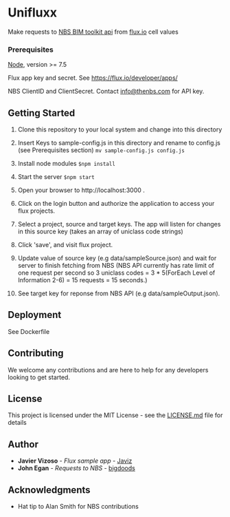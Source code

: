 # Unifluxx

Make requests to [NBS BIM toolkit api](https://toolkit.thenbs.com/articles/for-software-developers/) from [flux.io](https://flux.io/) cell values

### Prerequisites

[Node](https://nodejs.org), version >= 7.5

Flux app key and secret. See https://flux.io/developer/apps/

NBS ClientID and ClientSecret. Contact info@thenbs.com for API key.


## Getting Started

1. Clone this repository to your local system and change into this directory

2. Insert Keys to sample-config.js in this directory and rename to config.js (see Prerequisites section)
```mv sample-config.js config.js```

3. Install node modules
```$npm install```

4. Start the server
```$npm start```

5. Open your browser to http://localhost:3000 .

6. Click on the login button and authorize the application to access your flux projects.

7. Select a project, source and target keys. The app will listen for changes in this source key (takes an array of uniclass code strings)

8. Click 'save', and visit flux project.

9. Update value of source key (e.g data/sampleSource.json) and wait for server to finish fetching from NBS (NBS API currently has rate limit of one request per second so 3 uniclass codes = 3 * 5(ForEach Level of Information 2-6) = 15 requests = 15 seconds.)

10. See target key for reponse from NBS API (e.g data/sampleOutput.json).

## Deployment

See Dockerfile

## Contributing

We welcome any contributions and are here to help for any developers looking to get started.

## License

This project is licensed under the MIT License - see the [LICENSE.md](LICENSE.md) file for details

## Author

* **Javier Vizoso** - *Flux sample app* - [Javiz](https://github.com/javiz)
* **John Egan** - *Requests to NBS* - [bigdoods](https://github.com/bigdoods)

## Acknowledgments

* Hat tip to Alan Smith for NBS contributions
